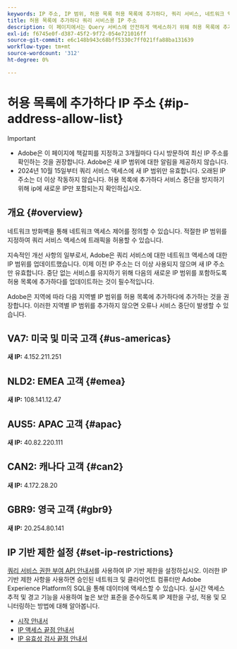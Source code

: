```yaml
---
keywords: IP 주소, IP 범위, 허용 목록 허용 목록에 추가하다, 쿼리 서비스, 네트워크 액세스
title: 허용 목록에 추가하다 쿼리 서비스용 IP 주소
description: 이 페이지에서는 Query 서비스에 안전하게 액세스하기 위해 허용 목록에 추가하다에 추가할 수 있는 업데이트된 IP 범위를 제공합니다.
exl-id: f6745e0f-d387-45f2-9f72-054e721016ff
source-git-commit: e6c148b943c68bff5330c7ff021ffa88ba131639
workflow-type: tm+mt
source-wordcount: '312'
ht-degree: 0%

---
```


# 허용 목록에 추가하다 IP 주소 {#ip-address-allow-list}

>[!IMPORTANT]
>
> * Adobe은 이 페이지에 책갈피를 지정하고 3개월마다 다시 방문하여 최신 IP 주소를 확인하는 것을 권장합니다. Adobe은 새 IP 범위에 대한 알림을 제공하지 않습니다.
> * 2024년 10월 15일부터 쿼리 서비스 액세스에 새 IP 범위만 유효합니다. 오래된 IP 주소는 더 이상 작동하지 않습니다. 허용 목록에 추가하다 서비스 중단을 방지하기 위해 ip에 새로운 IP만 포함되는지 확인하십시오.

## 개요 {#overview}

네트워크 방화벽을 통해 네트워크 액세스 제어를 정의할 수 있습니다. 적절한 IP 범위를 지정하여 쿼리 서비스 액세스에 트래픽을 허용할 수 있습니다.

지속적인 개선 사항의 일부로서, Adobe은 쿼리 서비스에 대한 네트워크 액세스에 대한 IP 범위를 업데이트했습니다. 이제 이전 IP 주소는 더 이상 사용되지 않으며 새 IP 주소만 유효합니다. 중단 없는 서비스를 유지하기 위해 다음의 새로운 IP 범위를 포함하도록 허용 목록에 추가하다를 업데이트하는 것이 필수적입니다.

Adobe은 지역에 따라 다음 지역별 IP 범위를 허용 목록에 추가하다에 추가하는 것을 권장합니다. 이러한 지역별 IP 범위를 추가하지 않으면 오류나 서비스 중단이 발생할 수 있습니다.

## VA7: 미국 및 미국 고객 {#us-americas}

**새 IP:** 4.152.211.251

## NLD2: EMEA 고객 {#emea}

**새 IP:** 108.141.12.47

## AUS5: APAC 고객 {#apac}

**새 IP:** 40.82.220.111

## CAN2: 캐나다 고객 {#can2}

**새 IP:** 4.172.28.20

## GBR9: 영국 고객 {#gbr9}

**새 IP:** 20.254.80.141

## IP 기반 제한 설정 {#set-ip-restrictions}

[쿼리 서비스 권한 부여 API 안내서](./auth-api/overview.md)를 사용하여 IP 기반 제한을 설정하십시오. 이러한 IP 기반 제한 사항을 사용하면 승인된 네트워크 및 클라이언트 컴퓨터만 Adobe Experience Platform의 SQL을 통해 데이터에 액세스할 수 있습니다. 실시간 액세스 추적 및 경고 기능을 사용하여 높은 보안 표준을 준수하도록 IP 제한을 구성, 적용 및 모니터링하는 방법에 대해 알아봅니다.

* [시작 안내서](./auth-api/getting-started.md)
* [IP 액세스 끝점 안내서](./auth-api/ip-access.md)
* [IP 유효성 검사 끝점 안내서](./auth-api/validate.md)
